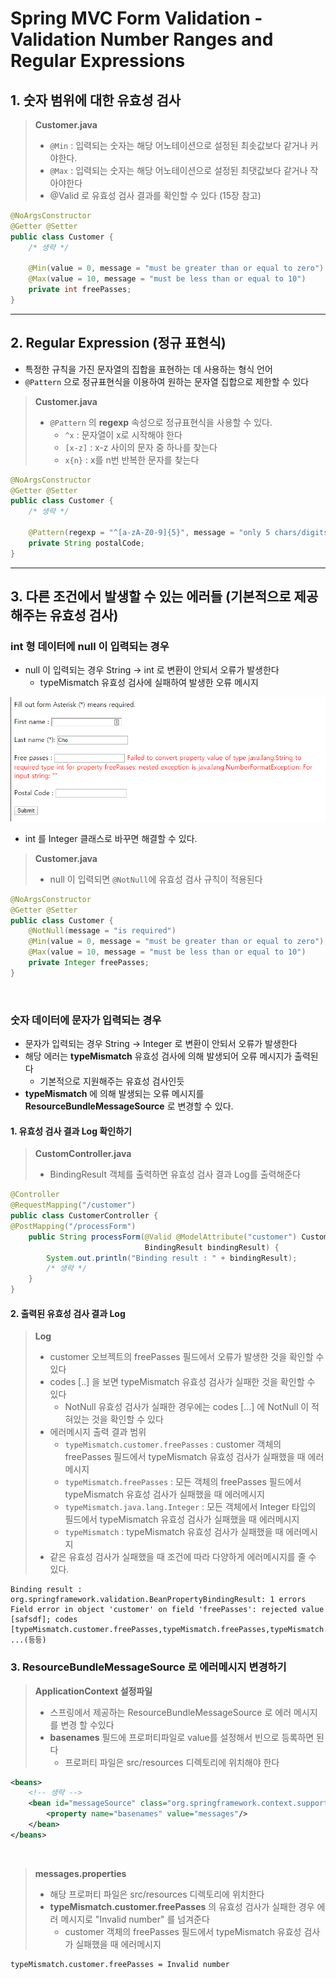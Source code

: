# Spring MVC Form Validation - Validation Number Ranges and Regular Expressions
## 1. 숫자 범위에 대한 유효성 검사

> **Customer.java**
> * `@Min` : 입력되는 숫자는 해당 어노테이션으로 설정된 최솟값보다 같거나 커야한다.
> * `@Max` : 입력되는 숫자는 해당 어노테이션으로 설정된 최댓값보다 같거나 작아야한다
> * @Valid 로 유효성 검사 결과를 확인할 수 있다 (15장 참고)
```java
@NoArgsConstructor
@Getter @Setter
public class Customer {
    /* 생략 */
    
    @Min(value = 0, message = "must be greater than or equal to zero")
    @Max(value = 10, message = "must be less than or equal to 10")
    private int freePasses;
}
```
------------------------------
## 2. Regular Expression (정규 표현식)
* 특정한 규칙을 가진 문자열의 집합을 표현하는 데 사용하는 형식 언어
* `@Pattern` 으로 정규표현식을 이용하여 원하는 문자열 집합으로 제한할 수 있다

>**Customer.java**
> * `@Pattern` 의 **regexp** 속성으로 정규표현식을 사용할 수 있다.
>   * `^x` : 문자열이 x로 시작해야 한다
>   * `[x-z]` : x-z 사이의 문자 중 하나를 찾는다
>   * `x{n}` : x를 n번 반복한 문자를 찾는다
```java
@NoArgsConstructor
@Getter @Setter
public class Customer {
    /* 생략 */
    
    @Pattern(regexp = "^[a-zA-Z0-9]{5}", message = "only 5 chars/digits")
    private String postalCode;
}
```
-------------------------
## 3. 다른 조건에서 발생할 수 있는 에러들 (기본적으로 제공해주는 유효성 검사)
### int 형 데이터에 null 이 입력되는 경우
* null 이 입력되는 경우 String -> int 로 변환이 안되서 오류가 발생한다
    * typeMismatch 유효성 검사에 실패하여 발생한 오류 메시지
    
<img src="/Image01.PNG"></img>

* int 를 Integer 클래스로 바꾸면 해결할 수 있다.
> **Customer.java**
> * null 이 입력되면 `@NotNull`에 유효성 검사 규칙이 적용된다
```java
@NoArgsConstructor
@Getter @Setter
public class Customer {
    @NotNull(message = "is required")
    @Min(value = 0, message = "must be greater than or equal to zero")
    @Max(value = 10, message = "must be less than or equal to 10")
    private Integer freePasses;
}
```
<br/>

### 숫자 데이터에 문자가 입력되는 경우
* 문자가 입력되는 경우 String -> Integer 로 변환이 안되서 오류가 발생한다
* 해당 에러는 **typeMismatch** 유효성 검사에 의해 발생되어 오류 메시지가 출력된다
    * 기본적으로 지원해주는 유효성 검사인듯
* **typeMismatch** 에 의해 발생되는 오류 메시지를 **ResourceBundleMessageSource** 로 변경할 수 있다.

#### 1. 유효성 검사 결과 Log 확인하기
> **CustomController.java**
> * BindingResult 객체를 출력하면 유효성 검사 결과 Log를 출력해준다
```java
@Controller
@RequestMapping("/customer")
public class CustomerController {
@PostMapping("/processForm")
    public String processForm(@Valid @ModelAttribute("customer") Customer theCustomer,
                              BindingResult bindingResult) {
        System.out.println("Binding result : " + bindingResult);
        /* 생략 */
    }
}
```

#### 2. 출력된 유효성 검사 결과 Log
> **Log**
> * customer 오브젝트의 freePasses 필드에서 오류가 발생한 것을 확인할 수 있다
> * codes [..] 을 보면 typeMismatch 유효성 검사가 실패한 것을 확인할 수 있다
>   * NotNull 유효성 검사가 실패한 경우에는 codes [...] 에 NotNull 이 적혀있는 것을 확인할 수 있다
> * 에러메시지 출력 결과 범위
>   * `typeMismatch.customer.freePasses` : customer 객체의 freePasses 필드에서 typeMismatch 유효성 검사가 실패했을 때 에러메시지
>   * `typeMismatch.freePasses` : 모든 객체의 freePasses 필드에서 typeMismatch 유효성 검사가 실패했을 때 에러메시지
>   * `typeMismatch.java.lang.Integer` : 모든 객체에서 Integer 타입의 필드에서 typeMismatch 유효성 검사가 실패했을 때 에러메시지
>   * `typeMismatch` : typeMismatch 유효성 검사가 실패했을 때 에러메시지
> * 같은 유효성 검사가 실패했을 때 조건에 따라 다양하게 에러메시지를 줄 수 있다.
```
Binding result : org.springframework.validation.BeanPropertyBindingResult: 1 errors
Field error in object 'customer' on field 'freePasses': rejected value [safsdf]; codes [typeMismatch.customer.freePasses,typeMismatch.freePasses,typeMismatch.java.lang.Integer,typeMismatch]; ...(등등)
```

### 3. ResourceBundleMessageSource 로 에러메시지 변경하기
> **ApplicationContext 설정파일**
> * 스프링에서 제공하는 ResourceBundleMessageSource 로 에러 메시지를 변경 할 수있다
> * **basenames** 필드에 프로퍼티파일로 value를 설정해서 빈으로 등록하면 된다
>   * 프로퍼티 파일은 src/resources 디렉토리에 위치해야 한다

```xml
<beans>
    <!-- 생략 -->
    <bean id="messageSource" class="org.springframework.context.support.ResourceBundleMessageSource">
        <property name="basenames" value="messages"/>
    </bean>
</beans>
```

<br/>

> **messages.properties**
> * 해당 프로퍼티 파일은 src/resources 디렉토리에 위치한다
> * **typeMismatch.customer.freePasses** 의 유효성 검사가 실패한 경우 에러 메시지로 "Invalid number" 를 넘겨준다
>   * customer 객체의 freePasses 필드에서 typeMismatch 유효성 검사가 실패했을 때 에러메시지
```properties
typeMismatch.customer.freePasses = Invalid number
```

